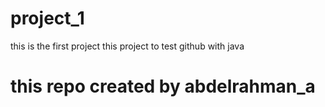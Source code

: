 # project_1
this is the first project
this project to test github with java
<h1>this repo created by abdelrahman_a<h1>
